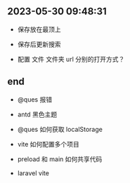 ## 2023-05-30 09:48:31

-   保存放在最顶上

-   保存后更新搜索

-   配置 文件 文件夹 url 分别的打开方式？

## end

-   @ques 报错
-   antd 黑色主题
-   @ques 如何获取 localStorage

-   vite 如何配置多个项目

-   preload 和 main 如何共享代码

-   laravel vite
<!-- -   mac `open -a ... ` -->
